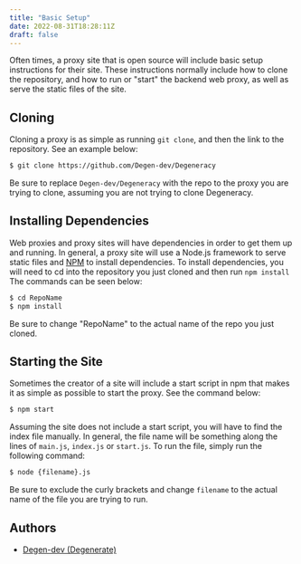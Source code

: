 ```yaml
---
title: "Basic Setup"
date: 2022-08-31T18:28:11Z
draft: false
---
```

Often times, a proxy site that is open source will include basic setup instructions for their site. These instructions normally include how to clone the repository, and how to run or "start" the backend web proxy, as well as serve the static files of the site.

## Cloning
Cloning a proxy is as simple as running `git clone`, and then the link to the repository. See an example below:
```sh
$ git clone https://github.com/Degen-dev/Degeneracy
```

Be sure to replace `Degen-dev/Degeneracy` with the repo to the proxy you are trying to clone, assuming you are not trying to clone Degeneracy.

## Installing Dependencies
Web proxies and proxy sites will have dependencies in order to get them up and running. In general, a proxy site will use a Node.js framework to serve static files and [NPM](https://www.npmjs.com) to install dependencies. To install dependencies, you will need to cd into the repository you just cloned and then run `npm install` The commands can be seen below:
```sh
$ cd RepoName
$ npm install
```

Be sure to change "RepoName" to the actual name of the repo you just cloned.

## Starting the Site
Sometimes the creator of a site will include a start script in npm that makes it as simple as possible to start the proxy. See the command below:
```sh
$ npm start
```

Assuming the site does not include a start script, you will have to find the index file manually. In general, the file name will be something along the lines of `main.js`, `index.js` or `start.js`. To run the file, simply run the following command:
```sh
$ node {filename}.js
```

Be sure to exclude the curly brackets and change `filename` to the actual name of the file you are trying to run.

## Authors
- [Degen-dev (Degenerate)](https://github.com/Degen-dev)